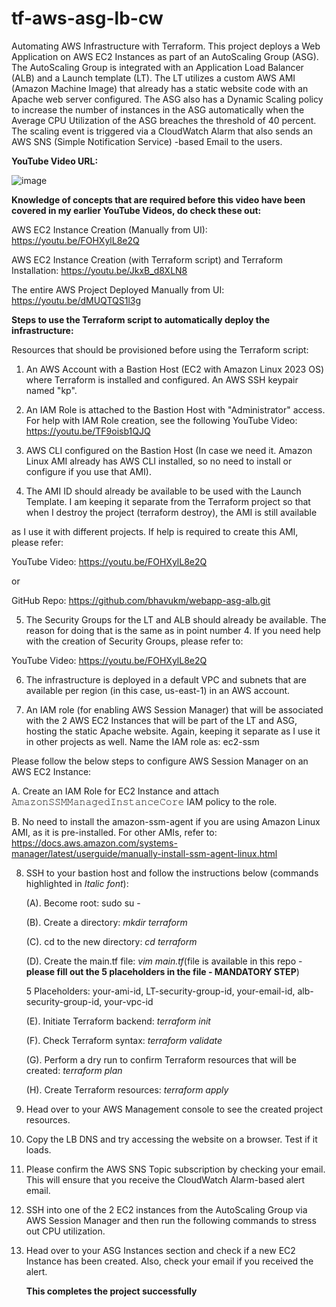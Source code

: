 # tf-aws-asg-lb-cw
Automating AWS Infrastructure with Terraform. This project deploys a Web Application on AWS EC2 Instances as part of an AutoScaling Group (ASG). The AutoScaling Group is integrated with an Application Load Balancer (ALB) and a Launch template (LT). The LT utilizes a custom AWS AMI (Amazon Machine Image) that already has a static website code with an Apache web server configured. The ASG also has a Dynamic Scaling policy to increase the number of instances in the ASG automatically when the Average CPU Utilization of the ASG breaches the threshold of 40 percent. The scaling event is triggered via a CloudWatch Alarm that also sends an AWS SNS (Simple Notification Service) -based Email to the users.

**YouTube Video URL:**

![image](https://github.com/user-attachments/assets/c65bda41-84be-45b6-bb74-74add555c2b9)

**Knowledge of concepts that are required before this video have been covered in my earlier YouTube Videos, do check these out:**

AWS EC2 Instance Creation (Manually from UI): https://youtu.be/FOHXylL8e2Q

AWS EC2 Instance Creation (with Terraform script) and Terraform Installation: https://youtu.be/JkxB_d8XLN8

The entire AWS Project Deployed Manually from UI: https://youtu.be/dMUQTQS1l3g

**Steps to use the Terraform script to automatically deploy the infrastructure:**

Resources that should be provisioned before using the Terraform script:

1. An AWS Account with a Bastion Host (EC2 with Amazon Linux 2023 OS) where Terraform is installed and configured. An AWS SSH keypair named "kp".

2. An IAM Role is attached to the Bastion Host with "Administrator" access. For help with IAM Role creation, see the following YouTube Video: https://youtu.be/TF9oisb1QJQ

3. AWS CLI configured on the Bastion Host (In case we need it. Amazon Linux AMI already has AWS CLI installed, so no need to install or configure if you use that AMI).

4. The AMI ID should already be available to be used with the Launch Template. I am keeping it separate from the Terraform project so that when I destroy the project (terraform destroy), the AMI is still available

as I use it with different projects. If help is required to create this AMI, please refer:

YouTube Video: https://youtu.be/FOHXylL8e2Q

or

GitHub Repo: https://github.com/bhavukm/webapp-asg-alb.git

5. The Security Groups for the LT and ALB should already be available. The reason for doing that is the same as in point number 4. If you need help with the creation of Security Groups, please refer to:

YouTube Video: https://youtu.be/FOHXylL8e2Q

6. The infrastructure is deployed in a default VPC and subnets that are available per region (in this case, us-east-1) in an AWS account.

7. An IAM role (for enabling AWS Session Manager) that will be associated with the 2 AWS EC2 Instances that will be part of the LT and ASG, hosting the static Apache website. Again, keeping it separate as I use it in other projects as well. Name the IAM role as: ec2-ssm

Please follow the below steps to configure AWS Session Manager on an AWS EC2 Instance:

   A. Create an IAM Role for EC2 Instance and attach 𝙰𝚖𝚊𝚣𝚘𝚗𝚂𝚂𝙼𝙼𝚊𝚗𝚊𝚐𝚎𝚍𝙸𝚗𝚜𝚝𝚊𝚗𝚌𝚎𝙲𝚘𝚛𝚎 IAM policy to the role.

   B. No need to install the amazon-ssm-agent if you are using Amazon Linux AMI, as it is pre-installed. For other AMIs, refer to: https://docs.aws.amazon.com/systems-manager/latest/userguide/manually-install-ssm-agent-linux.html

   8. SSH to your bastion host and follow the instructions below (commands highlighted in _Italic font_):

      (A). Become root: sudo su -

      (B). Create a directory: _mkdir terraform_

      (C). cd to the new directory: _cd terraform_

      (D). Create the main.tf file: _vim main.tf_(file is available in this repo - **please fill out the 5 placeholders in the file - MANDATORY STEP**)

      5 Placeholders: your-ami-id, LT-security-group-id, your-email-id, alb-security-group-id, your-vpc-id

      (E). Initiate Terraform backend: _terraform init_

      (F). Check Terraform syntax: _terraform validate_

      (G). Perform a dry run to confirm Terraform resources that will be created: _terraform plan_

      (H). Create Terraform resources: _terraform apply_

   10. Head over to your AWS Management console to see the created project resources.

   11. Copy the LB DNS and try accessing the website on a browser. Test if it loads.

   12. Please confirm the AWS SNS Topic subscription by checking your email. This will ensure that you receive the CloudWatch Alarm-based alert email.

   13. SSH into one of the 2 EC2 instances from the AutoScaling Group via AWS Session Manager and then run the following commands to stress out CPU utilization.

   14. Head over to your ASG Instances section and check if a new EC2 Instance has been created. Also, check your email if you received the alert.

       **This completes the project successfully**
